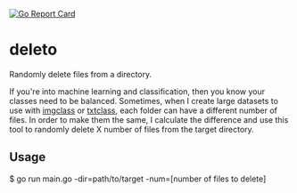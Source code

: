 [![Go Report Card](https://goreportcard.com/badge/github.com/aaronedell/deleto)](https://goreportcard.com/report/github.com/aaronedell/deleto)
# deleto

Randomly delete files from a directory.

If you're into machine learning and classification, then you know your classes need to be balanced. Sometimes, when I create large datasets to use with [imgclass](https://github.com/machinebox/toys/tree/master/imgclass) or [txtclass](https://github.com/machinebox/toys/tree/master/textclass), each folder can have a different number of files. In order to make them the same, I calculate the difference and use this tool to randomly delete X number of files from the target directory. 

## Usage

$ go run main.go -dir=path/to/target -num=[number of files to delete]



